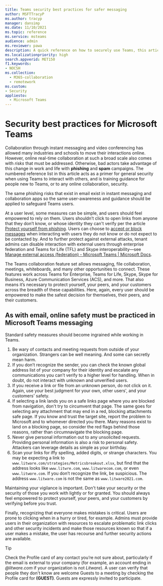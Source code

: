 ```yaml
---
title: Teams security best practices for safer messaging
author: MSFTTracyP
ms.author: tracyp
manager: dansimp
ms.date: 11/10/2021
ms.topic: reference
ms.service: msteams
audience: admin
ms.reviewer: pawa
description: A quick reference on how to securely use Teams, this article acts as a primer on general security best practices and tips for training users on safe messaging.
ms.localizationpriority: high
search.appverid: MET150
f1.keywords:
- NOCSH
ms.collection: 
  - M365-collaboration
  - remotework
ms.custom: 
- Security
appliesto: 
  - Microsoft Teams
---
```

# Security best practices for Microsoft Teams

Collaboration through instant messaging and video conferencing has allowed many industries and schools to move their interactions online. However, online real-time collaboration at such a broad scale also comes with *risks* that must be addressed. Otherwise, bad actors take advantage of this change in work and life with **phishing** and **spam** campaigns. The numbered reference list in this article acts as a primer for general security when using Teams to interact with others, and is training guidance for people new to Teams, or to any online collaboration, security.

The same phishing risks that exist in email exist in instant messaging and collaboration apps so the same user-awareness and guidance should be applied to safeguard Teams users.

At a user level, some measures can be simple, and users should feel empowered to rely on them. Users shouldn’t click to open links from anyone that they don’t know, or whose identity they can't verify per the article [Protect yourself from phishing](https://support.microsoft.com/en-us/windows/protect-yourself-from-phishing-0c7ea947-ba98-3bd9-7184-430e1f860a44). Users can choose to [accept or block messages](https://support.microsoft.com/en-us/office/accept-or-block-people-outside-your-org-who-send-you-a-chat-4b5b917d-895a-4379-a204-a111b2e24f41) when interacting with users they do not know or do not expect to be contacted by. And to further protect against external attacks, tenant admins can disable interaction with external users through enterprise federation and Teams for Life (TFL) and Skype interoperability—see [Manage external access (federation) - Microsoft Teams | Microsoft Docs](/microsoftteams/manage-external-access).

The Teams collaboration feature set allows messaging, file collaboration, meetings, whiteboards, and many other opportunities to connect. These features work across Teams for Enterprise, Teams for Life, Skype, Skype for Business, Azure Communication Services (ACS), and more. That also means it’s necessary to protect yourself, your peers, and your customers across the breadth of these capabilities. Here, again, every user should be empowered to make the safest decision for themselves, their peers, and their customers.

## As with email, online safety must be practiced in Microsoft Teams messaging

Standard safety measures should become ingrained while working in Teams.

1. Be wary of contacts and meeting requests from outside of your organization. Strangers can be well meaning. And some can secretly mean harm.
2. If you don’t recognize the sender, you can check the known global address list of your company for their identity and escalate any communications you can’t verify to a higher level for handling. When in doubt, do not interact with unknown and unverified users.
3. If you receive a link or file from an unknown person, do not click on it. Again, use your best judgment for your own, other users', and your customers' safety.
4. If selecting a link lands you on a safe links page where you are blocked from navigation, don't try to circumvent that page. The same goes for selecting any attachment that may end in a red, blocking attachments safe page. If you know and trust the target site, report the problem to Microsoft and to whomever directed you there. Many reasons exist to land on a blocking page, so consider the red flags behind those reasons, rather than circumnavigate the blocking page.
5. Never give personal information out to any unsolicited requests. Providing personal information is also a risk to personal safety. Attackers can leverage details as simple as your birthday.
6. Scan your links for iffy spelling, added digits, or strange characters. You may be expecting a link to `www.litware.com/strategies/Metricsbreakout.xlsx`, but find that the address looks like `www.litwre.com`, `www.litwarecom.com`, or even `www.litwαre.com`. If you don’t recognize the link, be suspicious. The address `www.litware.com` is not the same as `www.litware2021.com`.

Maintaining your vigilance is important. Don't take your security or the security of those you work with lightly or for granted. You should always feel empowered to protect yourself, your peers, and your customers by verifying before you trust.

Finally, recognizing that everyone makes mistakes is critical. Users are prone to clicking when in a hurry or tired, for example. Admins must provide users in their organization with resources to escalate problematic link clicks and other security incidents and make those resources known so that if a user makes a mistake, the user has recourse and further security actions are available.

> [!TIP]
> Check the Profile card of any contact you’re not sure about, particularly if the email is external to your company (for example, an account ending in *@litware.com* if your organization is not *Litware*). A user can verify that people they don't know are welcome Guests to a meeting by checking the Profile card for **(GUEST)**. Guests are expressly invited to participate.
